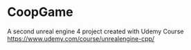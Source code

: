 # CoopGame
A second unreal engine 4 project created with Udemy Course 
https://www.udemy.com/course/unrealengine-cpp/
